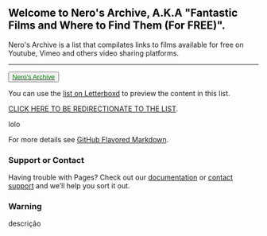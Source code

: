 ## <span style="color: black">Welcome to Nero's Archive, A.K.A "Fantastic Films and Where to Find Them (For FREE)".</span>

Nero's Archive is a list that compilates links to films available for free on Youtube, Vimeo and others video sharing platforms.

-------------
<button>
<a href="https://github.com/"><span style="color: green">Nero's Archive</span></a>
</button>
 
You can use the [list on Letterboxd](https://github.com/itsnerosz/nerosz_archive/edit/main/README.md) to preview the content in this list.






 [CLICK HERE TO BE REDIRECTIONATE TO THE LIST](https://itsnerosz.github.io/nerosz_archive/list.md).


lolo

For more details see [GitHub Flavored Markdown](https://itsnerosz.github.io/nerosz_archive/readme.md).


### Support or Contact

Having trouble with Pages? Check out our [documentation](https://docs.github.com/categories/github-pages-basics/) or [contact support](https://support.github.com/contact) and we’ll help you sort it out.

### Warning

descrição

